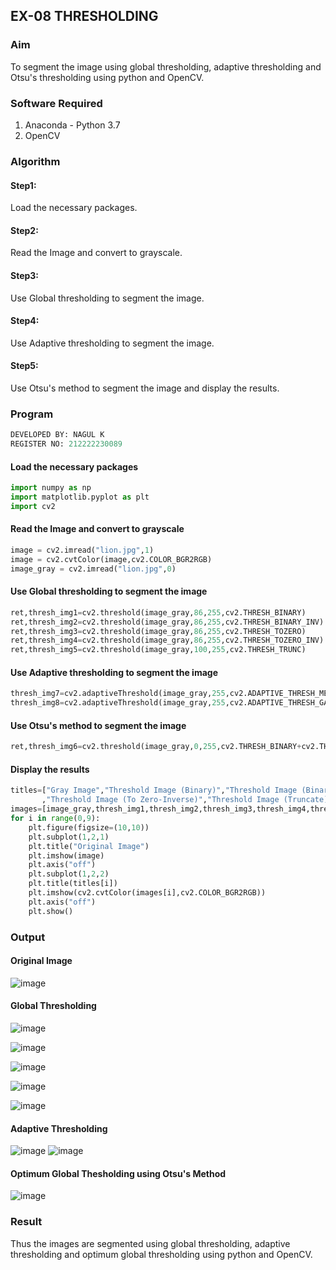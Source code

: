 ## EX-08 THRESHOLDING
### Aim
To segment the image using global thresholding, adaptive thresholding and Otsu's thresholding using python and OpenCV.


### Software Required
1. Anaconda - Python 3.7
2. OpenCV
 
### Algorithm
#### Step1:
Load the necessary packages.
#### Step2:
Read the Image and convert to grayscale.
#### Step3:
Use Global thresholding to segment the image.
#### Step4:
Use Adaptive thresholding to segment the image.
#### Step5:
Use Otsu's method to segment the image and display the results.
### Program
```python
DEVELOPED BY: NAGUL K
REGISTER NO: 212222230089
```
#### Load the necessary packages
```python
import numpy as np
import matplotlib.pyplot as plt
import cv2
```
#### Read the Image and convert to grayscale
```python
image = cv2.imread("lion.jpg",1)
image = cv2.cvtColor(image,cv2.COLOR_BGR2RGB)
image_gray = cv2.imread("lion.jpg",0)
```
#### Use Global thresholding to segment the image
```python
ret,thresh_img1=cv2.threshold(image_gray,86,255,cv2.THRESH_BINARY)
ret,thresh_img2=cv2.threshold(image_gray,86,255,cv2.THRESH_BINARY_INV)
ret,thresh_img3=cv2.threshold(image_gray,86,255,cv2.THRESH_TOZERO)
ret,thresh_img4=cv2.threshold(image_gray,86,255,cv2.THRESH_TOZERO_INV)
ret,thresh_img5=cv2.threshold(image_gray,100,255,cv2.THRESH_TRUNC)
```
#### Use Adaptive thresholding to segment the image
```python
thresh_img7=cv2.adaptiveThreshold(image_gray,255,cv2.ADAPTIVE_THRESH_MEAN_C,cv2.THRESH_BINARY,11,2)
thresh_img8=cv2.adaptiveThreshold(image_gray,255,cv2.ADAPTIVE_THRESH_GAUSSIAN_C,cv2.THRESH_BINARY,11,2)
```
#### Use Otsu's method to segment the image 
```python
ret,thresh_img6=cv2.threshold(image_gray,0,255,cv2.THRESH_BINARY+cv2.THRESH_OTSU)
```
#### Display the results
```python
titles=["Gray Image","Threshold Image (Binary)","Threshold Image (Binary Inverse)","Threshold Image (To Zero)"
       ,"Threshold Image (To Zero-Inverse)","Threshold Image (Truncate)","Otsu","Adaptive Threshold (Mean)","Adaptive Threshold (Gaussian)"]
images=[image_gray,thresh_img1,thresh_img2,thresh_img3,thresh_img4,thresh_img5,thresh_img6,thresh_img7,thresh_img8]
for i in range(0,9):
    plt.figure(figsize=(10,10))
    plt.subplot(1,2,1)
    plt.title("Original Image")
    plt.imshow(image)
    plt.axis("off")
    plt.subplot(1,2,2)
    plt.title(titles[i])
    plt.imshow(cv2.cvtColor(images[i],cv2.COLOR_BGR2RGB))
    plt.axis("off")
    plt.show()
```

### Output
#### Original Image
![image](https://github.com/Nagul71/THRESHOLDING-/assets/118661118/30d93d20-2628-44a0-b1b9-671d900b9329)


#### Global Thresholding

![image](https://github.com/Nagul71/THRESHOLDING-/assets/118661118/f5307ca5-7048-4d0c-960f-94a1f8fa4fec)


![image](https://github.com/Nagul71/THRESHOLDING-/assets/118661118/84c92a58-6fef-4937-b5ec-b3463cc4acb2)

![image](https://github.com/Nagul71/THRESHOLDING-/assets/118661118/d8dfbfff-ee55-4272-8a1c-f3563fb1d444)

![image](https://github.com/Nagul71/THRESHOLDING-/assets/118661118/0002a29a-c65f-42f8-9b7a-50483f8323d1)

![image](https://github.com/Nagul71/THRESHOLDING-/assets/118661118/729fa147-eafe-4f4c-a021-e3e89ee8f3b5)











#### Adaptive Thresholding
![image](https://github.com/Nagul71/THRESHOLDING-/assets/118661118/d5ede963-d9cd-4ed4-a45d-6e8dbe47aeee)
![image](https://github.com/Nagul71/THRESHOLDING-/assets/118661118/34dfe6f9-e445-4462-a1b5-1a3b73e6da64)



#### Optimum Global Thesholding using Otsu's Method
![image](https://github.com/Nagul71/THRESHOLDING-/assets/118661118/df1e52d2-0c66-4046-9640-cc3ff969f007)



### Result
Thus the images are segmented using global thresholding, adaptive thresholding and optimum global thresholding using python and OpenCV.



